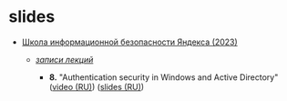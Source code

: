 # slides

* [Школа информационной безопасности Яндекса (2023)](https://yandex.ru/yaintern/schools/shkib)

    * *[записи лекций](https://www.youtube.com/playlist?list=PLQC2_0cDcSKD_JHWtEJGIFQUVh7Z5JM8E)*

        * **8.** "Authentication security in Windows and Active Directory" ([video (RU)](https://www.youtube.com/watch?v=_Yuu4RaMWDY&list=PLQC2_0cDcSKD_JHWtEJGIFQUVh7Z5JM8E&index=8&t=83s&pp=iAQB)) ([slides (RU)](Authentication-security-in-windows-and-AD-shkib-2023.pdf))
